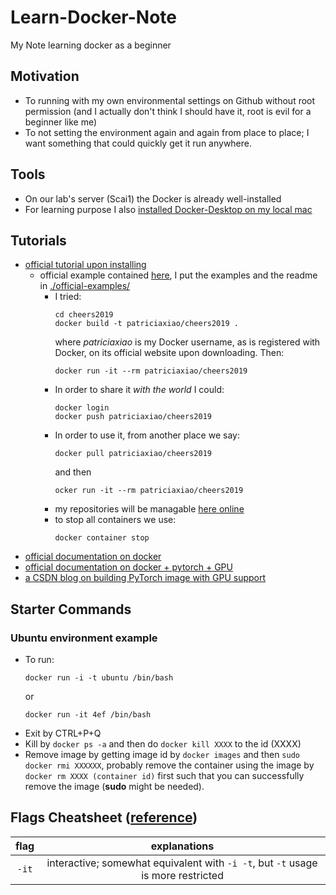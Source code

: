# Learn-Docker-Note
 My Note learning docker as a beginner

## Motivation
- To running with my own environmental settings on Github without root permission (and I actually don't think I should have it, root is evil for a beginner like me)
- To not setting the environment again and again from place to place; I want something that could quickly get it run anywhere.

## Tools
- On our lab's server (Scai1) the Docker is already well-installed
- For learning purpose I also [installed Docker-Desktop on my local mac](https://docs.docker.com/docker-for-mac/install/)

## Tutorials
- [official tutorial upon installing](https://hub.docker.com/?overlay=onboarding)
    * official example contained [here](https://github.com/docker/doodle), I put the examples and the readme in [./official-examples/](./official-examples/)
        * I tried:
            ```shell
            cd cheers2019
            docker build -t patriciaxiao/cheers2019 .
            ```
            where *patriciaxiao* is my Docker username, as is registered with Docker, on its official website upon downloading. 
            Then:
            ```shell
            docker run -it --rm patriciaxiao/cheers2019
            ```
        * In order to share it *with the world* I could:
            ```shell
            docker login
            docker push patriciaxiao/cheers2019
            ```
        * In order to use it, from another place we say:
            ```shell
            docker pull patriciaxiao/cheers2019
            ```
            and then
            ```shell
            ocker run -it --rm patriciaxiao/cheers2019
            ```
        * my repositories will be managable [here online](https://hub.docker.com/r/patriciaxiao/)
        * to stop all containers we use:
            ```shell
            docker container stop
            ```
- [official documentation on docker](https://docs.docker.com/)
- [official documentation on docker + pytorch + GPU](https://ngc.nvidia.com/catalog/containers/nvidia:pytorch)
- [a CSDN blog on building PyTorch image with GPU support](https://blog.csdn.net/mumoDM/article/details/82503022)

## Starter Commands

### Ubuntu environment example
* To run:
    ```shell
    docker run -i -t ubuntu /bin/bash 
    ```
    or
    ```shell
    docker run -it 4ef /bin/bash
    ```
* Exit by CTRL+P+Q
* Kill by ```docker ps -a``` and then do ```docker kill XXXX``` to the id (XXXX)
* Remove image by getting image id by ```docker images``` and then ```sudo docker rmi XXXXXX```, probably remove the container using the image by ```docker rm XXXX (container id)``` first such that you can successfully remove the image (**sudo** might be needed).

## Flags Cheatsheet ([reference](https://docs.docker.com/engine/reference/run/))
| flag      | explanations                                                                             |
| :-------: | :--------------------------------------------------------------------------------------: |
| ```-it``` | interactive; somewhat equivalent with ```-i -t```, but ```-t``` usage is more restricted |


